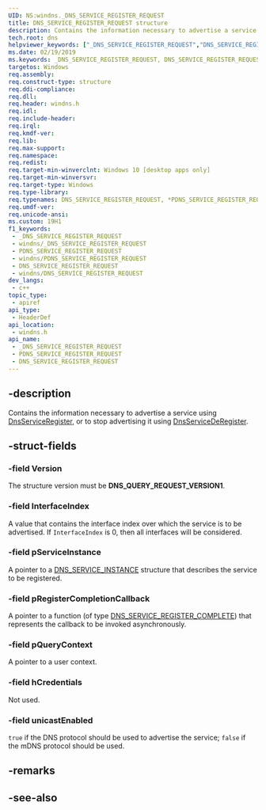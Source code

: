 ```yaml
---
UID: NS:windns._DNS_SERVICE_REGISTER_REQUEST
title: DNS_SERVICE_REGISTER_REQUEST structure
description: Contains the information necessary to advertise a service using [DnsServiceRegister](nf-windns-dnsserviceregister.md), or to stop advertising it using [DnsServiceDeRegister](nf-windns-dnsservicederegister.md).
tech.root: dns
helpviewer_keywords: ["_DNS_SERVICE_REGISTER_REQUEST","DNS_SERVICE_REGISTER_REQUEST"]
ms.date: 02/19/2019
ms.keywords: _DNS_SERVICE_REGISTER_REQUEST, DNS_SERVICE_REGISTER_REQUEST
targetos: Windows
req.assembly: 
req.construct-type: structure
req.ddi-compliance: 
req.dll: 
req.header: windns.h
req.idl: 
req.include-header: 
req.irql: 
req.kmdf-ver: 
req.lib: 
req.max-support: 
req.namespace: 
req.redist: 
req.target-min-winverclnt: Windows 10 [desktop apps only]
req.target-min-winversvr: 
req.target-type: Windows
req.type-library: 
req.typenames: DNS_SERVICE_REGISTER_REQUEST, *PDNS_SERVICE_REGISTER_REQUEST
req.umdf-ver: 
req.unicode-ansi: 
ms.custom: 19H1
f1_keywords:
 - _DNS_SERVICE_REGISTER_REQUEST
 - windns/_DNS_SERVICE_REGISTER_REQUEST
 - PDNS_SERVICE_REGISTER_REQUEST
 - windns/PDNS_SERVICE_REGISTER_REQUEST
 - DNS_SERVICE_REGISTER_REQUEST
 - windns/DNS_SERVICE_REGISTER_REQUEST
dev_langs:
 - c++
topic_type:
 - apiref
api_type:
 - HeaderDef
api_location:
 - windns.h
api_name:
 - _DNS_SERVICE_REGISTER_REQUEST
 - PDNS_SERVICE_REGISTER_REQUEST
 - DNS_SERVICE_REGISTER_REQUEST
---
```


## -description

Contains the information necessary to advertise a service using [DnsServiceRegister](nf-windns-dnsserviceregister.md), or to stop advertising it using [DnsServiceDeRegister](nf-windns-dnsservicederegister.md).

## -struct-fields

### -field Version

The structure version must be **DNS_QUERY_REQUEST_VERSION1**.

### -field InterfaceIndex

A value that contains the interface index over which the service is to be advertised. If `InterfaceIndex` is 0, then all interfaces will be considered.

### -field pServiceInstance

A pointer to a [DNS_SERVICE_INSTANCE](ns-windns-dns_service_instance.md) structure that describes the service to be registered.

### -field pRegisterCompletionCallback

A pointer to a function (of type [DNS_SERVICE_REGISTER_COMPLETE](nc-windns-dns_service_register_complete.md)) that represents the callback to be invoked asynchronously.

### -field pQueryContext

A pointer to a user context.

### -field hCredentials

Not used.

### -field unicastEnabled

`true` if the DNS protocol should be used to advertise the service; `false` if the mDNS protocol should be used.

## -remarks

## -see-also

